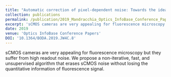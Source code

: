 ```yaml
---
title: "Automatic correction of pixel-dependent noise: Towards the ideal sCMOS camera"
collection: publications
permalink: /publication/2019_Mandracchia_Optics_InfoBase_Conference_Papers
excerpt: 'sCMOS cameras are very appealing for fluorescence microscopy but they suffer from high readout noise. We propose a non-iterative, fast, and unsupervised algorithm that erases sCMOS noise without losing the quantitative information of fluorescence signal.'
date: 2019
venue: 'Optics InfoBase Conference Papers'
DOI: '10.1364/BODA.2019.JW4C.8'
---
```

sCMOS cameras are very appealing for fluorescence microscopy but they suffer from high readout noise. We propose a non-iterative, fast, and unsupervised algorithm that erases sCMOS noise without losing the quantitative information of fluorescence signal.
